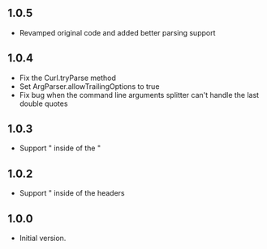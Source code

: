 ## 1.0.5

- Revamped original code and added better parsing support

## 1.0.4

- Fix the Curl.tryParse method
- Set ArgParser.allowTrailingOptions to true
- Fix bug when the command line arguments splitter can't handle the last double quotes

## 1.0.3

- Support \" inside of the "

## 1.0.2

- Support \" inside of the headers

## 1.0.0

- Initial version.
